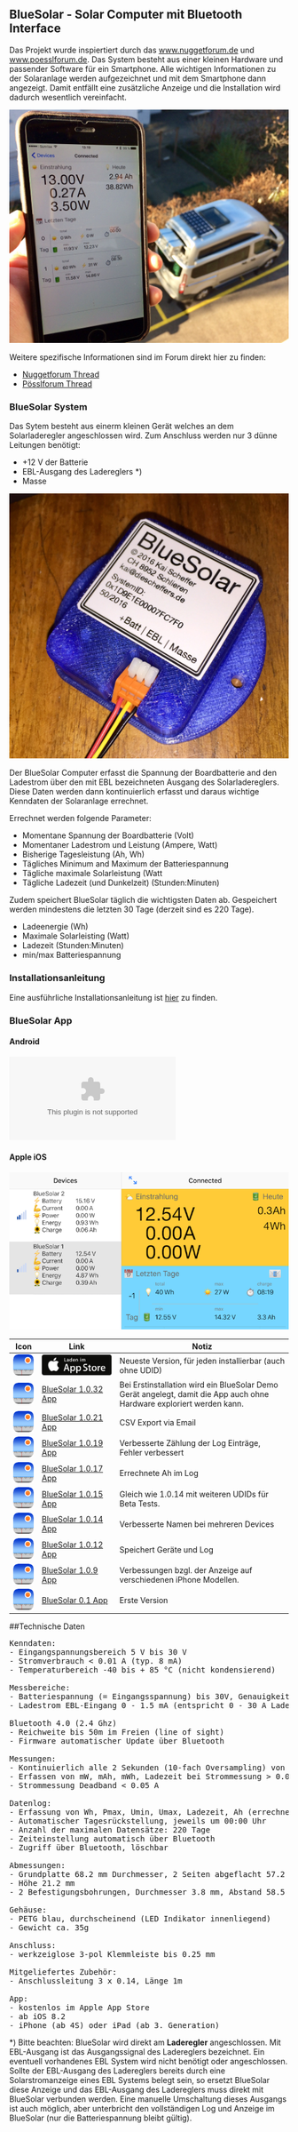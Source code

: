 ## BlueSolar - Solar Computer mit Bluetooth Interface

Das Projekt wurde inspiertiert durch das www.nuggetforum.de und www.poesslforum.de. Das System besteht aus einer kleinen Hardware und passender Software für ein Smartphone. Alle wichtigen Informationen zu der Solaranlage werden aufgezeichnet und mit dem Smartphone dann angezeigt. Damit entfällt eine zusätzliche Anzeige und die Installation wird dadurch wesentlich vereinfacht.

![Bild](FullSizeRender-4.jpg)

Weitere spezifische Informationen sind im Forum direkt hier zu finden:

* [Nuggetforum Thread](https://www.nuggetforum.de/forum/2-allgemeines/78722-solarcomputer-mit-bluetooth-im-eigenbau)
* [Pösslforum Thread](https://poesslforum.de/forum/elektrik/2705-solarcomputer-mit-bluetooth-im-eigenbau?start=30#34903)


### BlueSolar System

Das Sytem besteht aus einerm kleinen Gerät welches an dem Solarladeregler angeschlossen wird. Zum Anschluss werden nur 3 dünne Leitungen benötigt:

* +12 V der Batterie
* EBL-Ausgang des Ladereglers \*)
* Masse 

![Bild](FullSizeRender.jpg)

Der BlueSolar Computer erfasst die Spannung der Boardbatterie and den Ladestrom über den mit EBL bezeichneten Ausgang des Solarladereglers. Diese Daten werden dann kontinuierlich erfasst und daraus wichtige Kenndaten der Solaranlage errechnet.

Errechnet werden folgende Parameter:

* Momentane Spannung der Boardbatterie (Volt)
* Momentaner Ladestrom und Leistung (Ampere, Watt)
* Bisherige Tagesleistung (Ah, Wh)
* Tägliches Minimum and Maximum der Batteriespannung
* Tägliche maximale Solarleistung (Watt
* Tägliche Ladezeit (und Dunkelzeit) (Stunden:Minuten)

Zudem speichert BlueSolar täglich die wichtigsten Daten ab. Gespeichert werden mindestens die letzten 30 Tage (derzeit sind es 220 Tage).
 * Ladeenergie (Wh)
 * Maximale Solarleisting (Watt)
 * Ladezeit (Stunden:Minuten)
 * min/max Batteriespannung

### Installationsanleitung

Eine ausführliche Installationsanleitung ist [hier](https://goo.gl/1DspP8) zu finden.

### BlueSolar App

#### Android

![Download Android App](releases/download/Android-1.1.1/BlueSolar-1.1.1.apk)


#### Apple iOS

![iOS App](master_detail_small.png)

| Icon | Link | Notiz |
| --- | --- | --- |
| ![Icon](Icon.png) | [![AppStore](Download_on_the_App_Store_Badge_DE_Source_135x40.png)](https://itunes.apple.com/ch/app/bluesolar/id1187455180?mt=8) | Neueste Version, für jeden installierbar (auch ohne UDID) |
| ![Icon](Icon.png) | <a href="itms-services://?action=download-manifest&url=https://github.com/kscheff/BlueSolar/releases/download/1.0.32/manifest.plist">BlueSolar 1.0.32 App</a> | Bei Erstinstallation wird ein BlueSolar Demo Gerät angelegt, damit die App auch ohne Hardware exploriert werden kann. |
| ![Icon](Icon.png) | <a href="itms-services://?action=download-manifest&url=https://github.com/kscheff/BlueSolar/releases/download/1.0.21/manifest.plist">BlueSolar 1.0.21 App</a> | CSV Export via Email |
| ![Icon](Icon.png) | <a href="itms-services://?action=download-manifest&url=https://github.com/kscheff/BlueSolar/releases/download/1.0.19/manifest.plist">BlueSolar 1.0.19 App</a> | Verbesserte Zählung der Log Einträge, Fehler verbessert |
| ![Icon](Icon.png) | <a href="itms-services://?action=download-manifest&url=https://github.com/kscheff/BlueSolar/releases/download/1.0.17/manifest.plist">BlueSolar 1.0.17 App</a> | Errechnete Ah im Log |
| ![Icon](Icon.png) | <a href="itms-services://?action=download-manifest&url=https://github.com/kscheff/BlueSolar/releases/download/1.0.15/manifest.plist">BlueSolar 1.0.15 App</a> | Gleich wie 1.0.14 mit weiteren UDIDs für Beta Tests. |
| ![Icon](Icon.png) | <a href="itms-services://?action=download-manifest&url=https://github.com/kscheff/BlueSolar/releases/download/1.0.14/manifest.plist">BlueSolar 1.0.14 App</a> | Verbesserte Namen bei mehreren Devices |
| ![Icon](Icon.png) | <a href="itms-services://?action=download-manifest&url=https://github.com/kscheff/BlueSolar/releases/download/1.0.12/manifest.plist">BlueSolar 1.0.12 App</a> | Speichert Geräte und Log |
| ![Icon](Icon.png) | <a href="itms-services://?action=download-manifest&url=https://github.com/kscheff/BlueSolar/releases/download/1.0.9/manifest.plist">BlueSolar 1.0.9 App</a> | Verbessungen bzgl. der Anzeige auf verschiedenen iPhone Modellen. |
| ![Icon](Icon.png) | <a href="itms-services://?action=download-manifest&url=https://github.com/kscheff/BlueSolar/releases/download/v0.1/manifest.plist">BlueSolar 0.1 App</a> | Erste Version |

##Technische Daten
<pre>
Kenndaten:
- Eingangspannungsbereich 5 V bis 30 V
- Stromverbrauch < 0.01 A (typ. 8 mA)
- Temperaturbereich -40 bis + 85 °C (nicht kondensierend)

Messbereiche:
- Batteriespannung (= Eingangsspannung) bis 30V, Genauigkeit 1%, 12-bit Auflösung bezogen auf 33V
- Ladestrom EBL-Eingang 0 - 1.5 mA (entspricht 0 - 30 A Ladestrom), Genauigkeit 1%, 12-bit Auflösung bezogen auf 33A

Bluetooth 4.0 (2.4 Ghz)
- Reichweite bis 50m im Freien (line of sight)
- Firmware automatischer Update über Bluetooth

Messungen:
- Kontinuierlich alle 2 Sekunden (10-fach Oversampling) von Strom, Spannung
- Erfassen von mW, mAh, mWh, Ladezeit bei Strommessung > 0.05 A, Pmax, Umin, Umax
- Strommessung Deadband < 0.05 A

Datenlog:
- Erfassung von Wh, Pmax, Umin, Umax, Ladezeit, Ah (errechnet)
- Automatischer Tagesrückstellung, jeweils um 00:00 Uhr
- Anzahl der maximalen Datensätze: 220 Tage
- Zeiteinstellung automatisch über Bluetooth
- Zugriff über Bluetooth, löschbar

Abmessungen:
- Grundplatte 68.2 mm Durchmesser, 2 Seiten abgeflacht 57.2 mm
- Höhe 21.2 mm
- 2 Befestigungsbohrungen, Durchmesser 3.8 mm, Abstand 58.5 mm

Gehäuse:
- PETG blau, durchscheinend (LED Indikator innenliegend)
- Gewicht ca. 35g

Anschluss:
- werkzeiglose 3-pol Klemmleiste bis 0.25 mm

Mitgeliefertes Zubehör:
- Anschlussleitung 3 x 0.14, Länge 1m

App:
- kostenlos im Apple App Store
- ab iOS 8.2
- iPhone (ab 4S) oder iPad (ab 3. Generation)
</pre>

\*) Bitte beachten: BlueSolar wird direkt am **Laderegler** angeschlossen. Mit EBL-Ausgang ist das Ausgangssignal des Ladereglers bezeichnet. Ein eventuell vorhandenes EBL System wird nicht benötigt oder angeschlossen. Sollte der EBL-Ausgang des Ladereglers bereits durch eine Solarstromanzeige eines EBL Systems belegt sein, so ersetzt BlueSolar diese Anzeige und das EBL-Ausgang des Ladereglers muss direkt mit BlueSolar verbunden werden. Eine manuelle Umschaltung dieses Ausgangs ist auch möglich, aber unterbricht den vollständigen Log und Anzeige im BlueSolar (nur die Batteriespannung bleibt gültig). 
